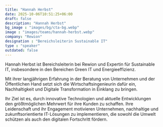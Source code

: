 ```yaml
---
title: "Hannah Herbst"
date: 2025-10-06T10:51:25+06:00
draft: false
description: "Hannah Herbst"
bg_image : "images/bg/cta-bg.webp"
image : "images/teams/hannah-herbst.webp"
company: "Rewion"
designation : "Bereichsleiterin Sustainable IT"
type : "speaker"
outdated: false
---
```


Hannah Herbst ist Bereichsleiterin bei Rewion und Expertin für Sustainable IT, insbesondere in den Bereichen Green IT und Energieeffizienz.

Mit ihrer langjährigen Erfahrung in der Beratung von Unternehmen und der Öffentlichen Hand setzt sich die Wirtschaftsingenieurin dafür ein, Nachhaltigkeit und Digitale Transformation in Einklang zu bringen.

Ihr Ziel ist es, durch innovative Technologien und aktuelle Entwicklungen den größtmöglichen Mehrwert für ihre Kunden zu schaffen. Ihre Leidenschaft und ihr Engagement motivieren Unternehmen, nachhaltige und zukunftsorientierte IT-Lösungen zu implementieren, die sowohl die Umwelt schützen als auch den digitalen Fortschritt fördern.
